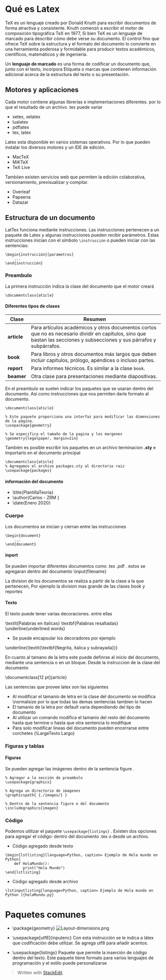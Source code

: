 
# Qué es Latex
TeX es un lenguaje creado por Donald Knuth para escribir documentos de forma atractiva y consistente. Knuth comenzó a escribir el motor de composición tipográfica TeX en 1977,
Si bien TeX es un lenguaje de marcado para describir cómo debe verse su documento. El control fino que ofrece TeX sobre la estructura y el formato del documento lo convierte en una herramienta poderosa y formidable para producir textos académicos, científicos, matemáticos y de ingeniería.

Un **lenguaje de marcado**  es una forma de codificar un documento que, junto con el texto, incorpora Etiqueta o marcas que contienen información adicional acerca de la estructura del texto o su presentación.

## Motores y aplicaciones

Cada motor contiene algunas librerías e implementaciones diferentes. por lo que el resultado de un archivo .tex puede variar

- xetex,  xelatex 
- lualatex
- pdflatex
- tex,  latex

Latex esta disponible en varios sistemas operativos. Por lo que pueden instalar los diversos motores y un IDE de edición. 

- MacTeX
- MiKTeX
- TeX Live

Tambiien existen servicios web que permiten la edición colaborativa, versionamiento, previsualizar y compilar.

- Overleaf
- Papeeria
- Datazar

## Estructura de un documento
LatTex funciona mediante instrucciones. Las instrucciones pertenecen a un paquete de Latex y algunas instrucciones pueden recibir parámetros. 
Estas instrucciones inician con el símbolo ```\instrucción``` o pueden iniciar con las sentencias: 
```
\begin{instrucción}[parametros]
	...
\end{instrucción}
```

### Preambulo
La primera instrucción indica la clase del documento que el motor creará 

```\documentclass{aticle}```
#### Diferentes tipos de clases

| Clase | Resumen |
--------| --------|
|**article** | Para artículos académicos y otros documentos cortos que no es necesario dividir en capítulos, sino que bastan las secciones y subsecciones y sus párrafos y subpárrafos.
| **book** | Para libros y otros documentos más largos que deben incluir capítulos, prólogo, apéndices o incluso partes. |
| **report** | Para informes técnicos. Es similar a la clase  `book`. |
| **beamer** | Otra clase para presentaciones mediante diapositivas. |

En el preambulo se suelen indicar los paquetes que se usaran dentro del documento. Así como instrucciones que nos permiten darle formato al documento.  
```
\documentclass{aticle}

% Este paquete proporciona una interfaz para modificar las dimensiones de la página.
\usepackage{geometry}

% Se especifica el tamaño de la pagina y los margenes
\geometry{legalpaper, margin=2in}

```

También es posible escribir los paquetes en un archivo terminacion **.sty** e importarlo en el documento principal
 ```
\documentclass{aticle}
% Agregamos el archivo packages.sty al directorio raiz
\usepackage{packages}
```

#### información del documento
- \title{PlantillaTeoria}
- \author{Carlos - ZRM }
- \date{Enero 2020}
### Cuerpo
Los documentos se inician y cierran entre las instrucciones 
```
\begin{document}
	...
\end{document}
```
#### inport
Se pueden importar diferentes documentos como .tex .pdf . estos se agregaran dentro del documento
\input{filename}


La division de los documentos se realiza a partir de la clase a la que pertenecen, Por ejemplo la division mas grande de las clases book y reportes
 
#### Texto
El texto puede tener varias decoraciones. entre ellas

\textit{Palabras en italicas}
\textbf{Palabras resaltadas}
\underline{underlined words}

- Se puede encapsular los decoradores por ejemplo

\underline{\textit{\textbf{Negrita, italica y subrayada}}}


En cuanto al tamano de la letra este puede definrse al inicio del documento, mediante una sentencia o en un bloque. 
Desde la instruccion de la clase del documento 

\documentclass[12 pt]{article} 

Las sentencias que provee latex son las siguientes

- Al modificar el tamanio de letra en la clase del documento se modifica \normalsize por lo que todas las demas sentencias tambien lo hacen
- El tamanio de la letra por default varia dependiendo del tipo de documento
- Al utilizar un comando modifica el tamanio del resto del documento hasta que termine o hasta que otra sentencia lo modifique
- Para solo modificar lineas del documento pueden encerrarse entre corchetes {\LargeTexto Largo}


### Figuras y tablas
#### Figuras
Se pueden agregar las imágenes dentro de la sentencia figure .

``` 
% Agregar a la sección de preambulo
\usepackage{graphicx}

% Agrega un directorio de imagenes
\graphicspath{ {./images/} }

% Dentro de la sentencia figure o del documento
\includegraphics{imagen}
```
### Código
Podemos utilizar el paquete ``\usepackage{listings}`` .   Existen dos opciones para agregar el código: dentro del documento .tex o  desde un archivo. 

- Código agregado desde texto
 
```
\begin{lstlisting}[language=Python, caption= Ejemplo de Hola mundo en Python] 
	def HolaMundo():
		print("Hola Mundo")
\end{lstlisting}
 ```
 - Código agregado desde archivo
```
\lstinputlisting[language=Python, caption= Ejemplo de Hola mundo en Python ]{holaMundo.py}
```
 
# Paquetes comunes

- \package{geometry}
 ![Layout-dimensions.png](https://sharelatex-wiki-cdn-671420.c.cdn77.org/learn-scripts/images/f/fc/Layout-dimensions.png)

 - \usepackage[utf8]{inputenc}
  Con esta instrucción se le indica a látex que codificación debe utilizar. Se agrega utf8 para añadir acentos.
  
- \usepackage{listings}
	Paquete que permite la inserción de código dentro del texto. Este paquete tiene formato para varios lenguajes de programación y el estilo puede personalizarse 
	

> Written with [StackEdit](https://stackedit.io/).
<!--stackedit_data:
eyJoaXN0b3J5IjpbMTEyNTIwMDI0MCwtMTEyNDEzMjg5MCwxNz
g2MTc3MDgzLDIwNzk3NjA5MTksMTY4NDY2MzA0NSwtMzk3MzYw
MzQzLDEwMDM0NjI5NjMsMTI3NzA0NjU2NSwxMzk4ODU4NDA5LC
0xNzA5NTc4MzQsLTgyNjYxNjMxMSwtMTk1ODg0MzI2NCwtMTI1
MTY2OTYwMCw5MTMyNDc4LDQ0MDE2MDUxMSw1NjQ3OTgxMDVdfQ
==
-->